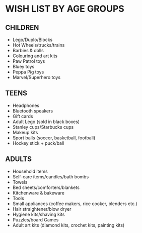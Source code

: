 # WISH LIST BY AGE GROUPS


## CHILDREN
- Lego/Duplo/Blocks
- Hot Wheels/trucks/trains
- Barbies & dolls
- Colouring and art kits
- Paw Patrol toys
- Bluey toys
- Peppa Pig toys
- Marvel/Superhero toys

## TEENS
- Headphones
- Bluetooth speakers
- Gift cards
- Adult Lego (sold in black boxes)
- Stanley cups/Starbucks cups
- Makeup kits
- Sport balls (soccer, basketball, football)
- Hockey stick + puck/ball


## ADULTS
- Household items
- Self-care items/candles/bath bombs
- Towels
- Bed sheets/comforters/blankets
- Kitchenware & bakeware
- Tools
- Small appliances (coffee makers, rice cooker, blenders etc.)
- Hair straightener/blow dryer
- Hygiene kits/shaving kits
- Puzzles/board Games
- Adult art kits (diamond kits, crochet kits, painting kits)